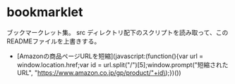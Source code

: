 # bookmarklet

ブックマークレット集。
src ディレクトリ配下のスクリプトを読み取って、このREADMEファイルを上書きする。

<!-- START -->
* [Amazonの商品ページURLを短縮](javascript:(function(\){var url = window.location.href;var id = url.split("/"\)[5];window.prompt("短縮されたURL", "https://www.amazon.co.jp/gp/product/"+id\);}\)(\))
